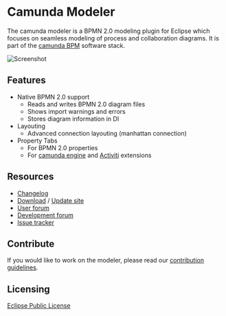 Camunda Modeler
==============

The camunda modeler is a BPMN 2.0 modeling plugin for Eclipse which focuses on seamless modeling of process and collaboration diagrams.
It is part of the [camunda BPM](http://camunda.org) software stack.

![Screenshot](https://raw.github.com/camunda/camunda-modeler/develop/documentation/images/shot.png)

Features
--------

* Native BPMN 2.0 support
  * Reads and writes BPMN 2.0 diagram files
  * Shows import warnings and errors
  * Stores diagram information in DI
* Layouting
  * Advanced connection layouting (manhattan connection)
* Property Tabs
  * For BPMN 2.0 properties
  * For [camunda engine](http://camunda.org/implement.html) and [Activiti](http://activiti.org) extensions

Resources
---------------

* [Changelog](CHANGELOG.md)
* [Download](http://camunda.org/download.html) / [Update site](http://camunda.org/release/camunda-modeler/update-sites/latest/site/)
* [User forum](https://groups.google.com/forum/#!forum/camunda-bpm-users)
* [Development forum](https://groups.google.com/forum/#!forum/camunda-bpm-dev)
* [Issue tracker](https://github.com/camunda/camunda-modeler/issues)

Contribute
--------------

If you would like to work on the modeler, please read our [contribution guidelines](CONTRIBUTING.md).

Licensing
-------------

[Eclipse Public License](http://www.eclipse.org/legal/epl-v10.html)
